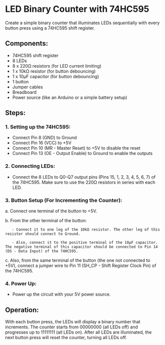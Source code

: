 # LED Binary Counter with 74HC595

Create a simple binary counter that illuminates LEDs sequentially with every button press using a 74HC595 shift register.

## Components:
- 74HC595 shift register
- 8 LEDs
- 8 x 220Ω resistors (for LED current limiting)
- 1 x 10kΩ resistor (for button debouncing)
- 1 x 10µF capacitor (for button debouncing)
- 1 button
- Jumper cables
- Breadboard
- Power source (like an Arduino or a simple battery setup)

## Steps:

### 1. Setting up the 74HC595:
   - Connect Pin 8 (GND) to Ground
   - Connect Pin 16 (VCC) to +5V
   - Connect Pin 10 (MR - Master Reset) to +5V to disable the reset
   - Connect Pin 13 (OE - Output Enable) to Ground to enable the outputs

### 2. Connecting LEDs:
   - Connect the 8 LEDs to Q0-Q7 output pins (Pins 15, 1, 2, 3, 4, 5, 6, 7) of the 74HC595. Make sure to use the 220Ω resistors in series with each LED.

### 3. Button Setup (For Incrementing the Counter):

   a. Connect one terminal of the button to +5V.
   
   b. From the other terminal of the button:
   
       - Connect it to one leg of the 10kΩ resistor. The other leg of this resistor should connect to Ground.
       
       - Also, connect it to the positive terminal of the 10µF capacitor. The negative terminal of this capacitor should be connected to Pin 14 (DS - Data Input) of the 74HC595.
       
   c. Also, from the same terminal of the button (the one not connected to +5V), connect a jumper wire to Pin 11 (SH_CP - Shift Register Clock Pin) of the 74HC595.

### 4. Power Up:
   - Power up the circuit with your 5V power source.

## Operation:

With each button press, the LEDs will display a binary number that increments. The counter starts from 00000000 (all LEDs off) and progresses up to 11111111 (all LEDs on). After all LEDs are illuminated, the next button press will reset the counter, turning all LEDs off.
